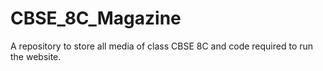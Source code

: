 # CBSE_8C_Magazine
A repository to store all media of class CBSE 8C and code required to run the website.
